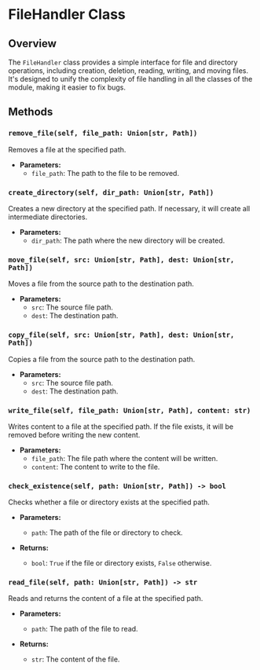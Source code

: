 # FileHandler Class

## Overview

The `FileHandler` class provides a simple interface for file and directory operations, including creation, deletion, reading, writing, and moving files. It's designed to unify the complexity of file handling in all the classes of the module, making it easier to fix bugs.

## Methods

### `remove_file(self, file_path: Union[str, Path])`

Removes a file at the specified path.

- **Parameters:**
  - `file_path`: The path to the file to be removed.

### `create_directory(self, dir_path: Union[str, Path])`

Creates a new directory at the specified path. If necessary, it will create all intermediate directories.

- **Parameters:**
  - `dir_path`: The path where the new directory will be created.

### `move_file(self, src: Union[str, Path], dest: Union[str, Path])`

Moves a file from the source path to the destination path.

- **Parameters:**
  - `src`: The source file path.
  - `dest`: The destination path.

### `copy_file(self, src: Union[str, Path], dest: Union[str, Path])`

Copies a file from the source path to the destination path.

- **Parameters:**
  - `src`: The source file path.
  - `dest`: The destination path.

### `write_file(self, file_path: Union[str, Path], content: str)`

Writes content to a file at the specified path. If the file exists, it will be removed before writing the new content.

- **Parameters:**
  - `file_path`: The file path where the content will be written.
  - `content`: The content to write to the file.

### `check_existence(self, path: Union[str, Path]) -> bool`

Checks whether a file or directory exists at the specified path.

- **Parameters:**
  - `path`: The path of the file or directory to check.

- **Returns:**
  - `bool`: `True` if the file or directory exists, `False` otherwise.

### `read_file(self, path: Union[str, Path]) -> str`

Reads and returns the content of a file at the specified path.

- **Parameters:**
  - `path`: The path of the file to read.

- **Returns:**
  - `str`: The content of the file.


